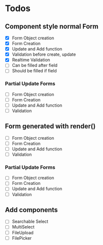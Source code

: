 # Todos

## Component style normal Form
  - [x] Form Object creation
  - [x] Form Creation 
  - [x] Update and Add function 
  - [x] Validation before create, update
  - [x] Realtime Validation
  - [ ] Can be filled after field
  - [ ] Should be filled if field

### Partial Update Forms
  - [ ] Form Object creation 
  - [ ] Form Creation 
  - [ ] Update and Add function 
  - [ ] Validation

## Form generated with render()

  - [ ] Form Object creation
  - [ ] Form Creation 
  - [ ] Update and Add function 
  - [ ] Validation

### Partial Update Forms
  - [ ] Form Object creation 
  - [ ] Form Creation 
  - [ ] Update and Add function 
  - [ ] Validation

## Add components
  - [ ] Searchable Select
  - [ ] MultiSelect
  - [ ] FileUpload
  - [ ] FilePicker
